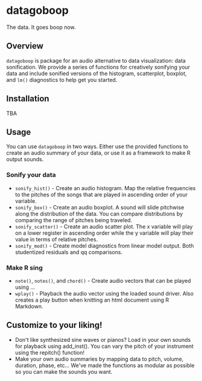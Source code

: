 # datagoboop
The data. It goes boop now.

## Overview

`datagoboop` is package for an audio alternative to data visualization: data sonification. We provide a series of functions for creatively sonifying your data and include sonified versions of the histogram, scatterplot, boxplot, and `lm()` diagnostics to help get you started.

## Installation

TBA

## Usage
You can use `datagoboop` in two ways. Either use the provided functions to create an audio summary of your data, or use it as a framework to make R output sounds.

### Sonify your data
* `sonify_hist()` - Create an audio histogram. Map the relative frequencies to the pitches of the songs that are played in ascending order of your variable.
* `sonify_box()` - Create an audio boxplot. A sound will slide pitchwise along the distribution of the data. You can compare distributions by comparing the range of pitches being traveled.
* `sonify_scatter()` - Create an audio scatter plot. The x variable will play on a lower register in ascending order while the y variable will play their value in terms of relative pitches.
* `sonify_mod()` - Create model diagnostics from linear model output. Both studentized residuals and qq comparisons. 

### Make R sing
* `note()`, `notes()`, and `chord()` - Create audio vectors that can be played using ...
* `wplay()` - Playback the audio vector using the loaded sound driver. Also creates a play button when knitting an html document using R Markdown.

## Customize to your liking!
* Don't like synthesized sine waves or pianos? Load in your own sounds for playback using add_inst(). You can vary the pitch of your instrument using the repitch() function!
* Make your own audio summaries by mapping data to pitch, volume, duration, phase, etc... We've made the functions as modular as possible so you can make the sounds you want. 
